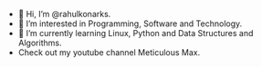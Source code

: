- 👋 Hi, I’m @rahulkonarks.
- 👀 I’m interested in Programming, Software and Technology.
- 🌱 I’m currently learning Linux, Python and Data Structures and Algorithms.
- Check out my youtube channel Meticulous Max.


